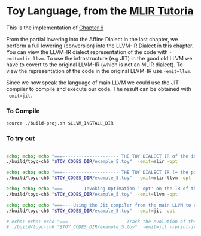 
# Toy Language, from the [MLIR Tutoria](https://mlir.llvm.org/docs/Tutorials/Toy/)

This is the implementation of [Chapter 6](https://mlir.llvm.org/docs/Tutorials/Toy/Ch-6/)

From the partial lowering into the Affine Dialect in the last chapter, we perform a full lowering (conversion) into the LLVM-IR Dialect in this chapter. You can view the LLVM-IR dialect representation of the code with `-emit=mlir-llvm`. To use the infrastructure (e.g JIT) in the good old LLVM we have to covert to the original LLVM-IR (which is not an MLIR dialect). To view the representation of the code in the original LLVM-IR use `-emit=llvm`.

Since we now speak the language of main LLVM we could use the JIT compiler to compile and execute our code. The result can be obtained with `-emit=jit`.


### To Compile
`source ./build-proj.sh $LLVM_INSTALL_DIR`

### To try out
```bash

echo; echo; echo "===--------------------- THE TOY DIALECT IR of the input code  -----------===="
./build/toyc-ch6 "$TOY_CODES_DIR/example_5.toy"  -emit=mlir -opt

echo; echo; echo "===--------------------- THE TOY DIALECT IR (+ the partial Affine IR) lowered (converted) fully to the LLVM-IR Dialect  -----------===="
./build/toyc-ch6 "$TOY_CODES_DIR/example_5.toy"  -emit=mlir-llvm -opt

echo; echo; echo "===------- Invoking Optimation '-opt' on the IR of the input code! -----===="
./build/toyc-ch6 "$TOY_CODES_DIR/example_5.toy"  -emit=llvm -opt

echo; echo; echo "===--- Using the Jit compiler from the main LLVM to execute IR of the input code! ---==="
./build/toyc-ch6 "$TOY_CODES_DIR/example_5.toy"  -emit=jit -opt

# echo; echo; echo "===--------------------- Track the evolution of the IR throughout the pipeline  -----------===="
# ./build/toyc-ch6 "$TOY_CODES_DIR/example_5.toy"  -emit=jit --print-ir-after-all

```
